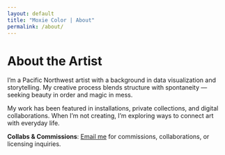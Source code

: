 ```yaml
---
layout: default
title: "Moxie Color | About"
permalink: /about/
---
```


# About the Artist

I’m a Pacific Northwest artist with a background in data visualization and storytelling. My creative process blends structure with spontaneity — seeking beauty in order and magic in mess.

My work has been featured in installations, private collections, and digital collaborations. When I’m not creating, I’m exploring ways to connect art with everyday life.

**Collabs & Commissions**: <a href="mailto:jchin@moxiecolor.com">Email me</a> for commissions, collaborations, or licensing inquiries.
